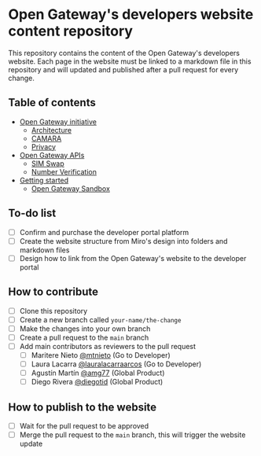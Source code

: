 # Open Gateway's developers website content repository

This repository contains the content of the Open Gateway's developers website. Each page in the website must be linked to a markdown file in this repository and will updated and published after a pull request for every change.

## Table of contents
- [Open Gateway initiative](opengateway/intro.md)
	- [Architecture](opengateway/architecture.md)
	- [CAMARA](opengateway/camara.md)
	- [Privacy](opengateway/privacy.md)
- [Open Gateway APIs](apis/intro.md)
	- [SIM Swap](apis/simswap.md)
	- [Number Verification](apis/numberverification.md)
- [Getting started](gettingstarted/gettingstarted.md)
	- [Open Gateway Sandbox](gettingstarted/sandbox/sandbox.md)

## To-do list
- [ ] Confirm and purchase the developer portal platform
- [ ] Create the website structure from Miro's design into folders and markdown files
- [ ] Design how to link from the Open Gateway's website to the developer portal

## How to contribute
- [ ] Clone this repository
- [ ] Create a new branch called `your-name/the-change`
- [ ] Make the changes into your own branch
- [ ] Create a pull request to the `main` branch
- [ ] Add main contributors as reviewers to the pull request
	- [ ] Maritere Nieto [@mtnieto](https://github.com/mtnieto) (Go to Developer)
	- [ ] Laura Lacarra [@lauralacarraarcos](https://github.com/lauralacarraarcos) (Go to Developer)
	- [ ] Agustín Martín [@amg77](https://github.com/amg77) (Global Product)
	- [ ] Diego Rivera [@diegotid](https://github.com/diegotid) (Global Product)

## How to publish to the website
- [ ] Wait for the pull request to be approved
- [ ] Merge the pull request to the `main` branch, this will trigger the website update